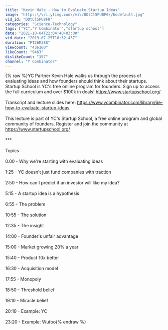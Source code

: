 ```yaml
---
title: "Kevin Hale - How to Evaluate Startup Ideas"
image: "https:\/\/i.ytimg.com\/vi\/DOtCl5PU8F0\/hqdefault.jpg"
vid_id: "DOtCl5PU8F0"
categories: "Science-Technology"
tags: ["YC","Y Combinator","startup school"]
date: "2021-10-04T22:04:40+03:00"
vid_date: "2019-07-25T18:32:45Z"
duration: "PT26M38S"
viewcount: "436160"
likeCount: "9463"
dislikeCount: "157"
channel: "Y Combinator"
---
```

{% raw %}YC Partner Kevin Hale walks us through the process of evaluating ideas and how founders should think about their startups. Startup School is YC's free online program for founders. Sign up to access the full curriculum and over $100k in deals! <a rel="nofollow" target="blank" href="https://www.startupschool.org/">https://www.startupschool.org/</a><br /><br />Transcript and lecture slides here: <a rel="nofollow" target="blank" href="https://www.ycombinator.com/library/6e-how-to-evaluate-startup-ideas">https://www.ycombinator.com/library/6e-how-to-evaluate-startup-ideas</a><br /><br />This lecture is part of YC's Startup School, a free online program and global community of founders. Register and join the community at <a rel="nofollow" target="blank" href="https://www.startupschool.org/">https://www.startupschool.org/</a><br /><br />***<br /><br />Topics<br /><br />0.00 - Why we're starting with evaluating ideas<br /><br />1:25 - YC doesn't just fund companies with traction<br /><br />2:50 - How can I predict if an investor will like my idea?<br /><br />5:15 - A startup idea is a hypothesis<br /><br />6:55 - The problem<br /><br />10:55 - The solution<br /><br />12:35 - The insight<br /><br />14:00 - Founder's unfair advantage<br /><br />15:00 - Market growing 20% a year<br /><br />15:40 - Product 10x better<br /><br />16:30 - Acquisition model<br /><br />17:55 - Monopoly<br /><br />18:50 - Threshold belief<br /><br />19:10 - Miracle belief<br /><br />20:10 - Example: YC<br /><br />23:20 - Example: Wufoo{% endraw %}
